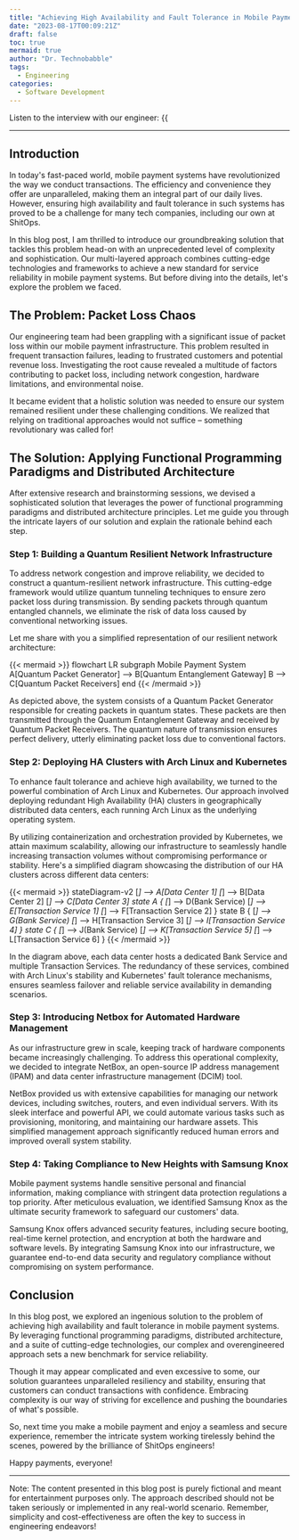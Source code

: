 ```yaml
---
title: "Achieving High Availability and Fault Tolerance in Mobile Payment Systems through a Complex and Overengineered Solution"
date: "2023-08-17T00:09:21Z"
draft: false
toc: true
mermaid: true
author: "Dr. Technobabble"
tags:
  - Engineering
categories:
  - Software Development
---
```


Listen to the interview with our engineer: {{<audio src="https://s3.chaops.de/shitops/podcasts/achieving-high-availability-and-fault-tolerance-in-mobile-payment-systems-through-a-complex-and-overengineered-solution.mp3" class="audio">}}

---

## Introduction

In today's fast-paced world, mobile payment systems have revolutionized the way we conduct transactions. The efficiency and convenience they offer are unparalleled, making them an integral part of our daily lives. However, ensuring high availability and fault tolerance in such systems has proved to be a challenge for many tech companies, including our own at ShitOps.

In this blog post, I am thrilled to introduce our groundbreaking solution that tackles this problem head-on with an unprecedented level of complexity and sophistication. Our multi-layered approach combines cutting-edge technologies and frameworks to achieve a new standard for service reliability in mobile payment systems. But before diving into the details, let's explore the problem we faced.

## The Problem: Packet Loss Chaos

Our engineering team had been grappling with a significant issue of packet loss within our mobile payment infrastructure. This problem resulted in frequent transaction failures, leading to frustrated customers and potential revenue loss. Investigating the root cause revealed a multitude of factors contributing to packet loss, including network congestion, hardware limitations, and environmental noise.

It became evident that a holistic solution was needed to ensure our system remained resilient under these challenging conditions. We realized that relying on traditional approaches would not suffice – something revolutionary was called for!

## The Solution: Applying Functional Programming Paradigms and Distributed Architecture

After extensive research and brainstorming sessions, we devised a sophisticated solution that leverages the power of functional programming paradigms and distributed architecture principles. Let me guide you through the intricate layers of our solution and explain the rationale behind each step.

### Step 1: Building a Quantum Resilient Network Infrastructure

To address network congestion and improve reliability, we decided to construct a quantum-resilient network infrastructure. This cutting-edge framework would utilize quantum tunneling techniques to ensure zero packet loss during transmission. By sending packets through quantum entangled channels, we eliminate the risk of data loss caused by conventional networking issues.

Let me share with you a simplified representation of our resilient network architecture:

{{< mermaid >}}
flowchart LR
    subgraph Mobile Payment System
        A[Quantum Packet Generator] --> B[Quantum Entanglement Gateway]
        B --> C[Quantum Packet Receivers]
    end
{{< /mermaid >}}

As depicted above, the system consists of a Quantum Packet Generator responsible for creating packets in quantum states. These packets are then transmitted through the Quantum Entanglement Gateway and received by Quantum Packet Receivers. The quantum nature of transmission ensures perfect delivery, utterly eliminating packet loss due to conventional factors.

### Step 2: Deploying HA Clusters with Arch Linux and Kubernetes

To enhance fault tolerance and achieve high availability, we turned to the powerful combination of Arch Linux and Kubernetes. Our approach involved deploying redundant High Availability (HA) clusters in geographically distributed data centers, each running Arch Linux as the underlying operating system.

By utilizing containerization and orchestration provided by Kubernetes, we attain maximum scalability, allowing our infrastructure to seamlessly handle increasing transaction volumes without compromising performance or stability. Here's a simplified diagram showcasing the distribution of our HA clusters across different data centers:

{{< mermaid >}}
stateDiagram-v2
    [*] --> A[Data Center 1]
    [*] --> B[Data Center 2]
    [*] --> C[Data Center 3]
    state A {
        [*] --> D(Bank Service)
        [*] --> E[Transaction Service 1]
        [*] --> F[Transaction Service 2]
    }
    state B {
        [*] --> G(Bank Service)
        [*] --> H[Transaction Service 3]
        [*] --> I[Transaction Service 4]
    }
    state C {
        [*] --> J(Bank Service)
        [*] --> K[Transaction Service 5]
        [*] --> L[Transaction Service 6]
    }
{{< /mermaid >}}

In the diagram above, each data center hosts a dedicated Bank Service and multiple Transaction Services. The redundancy of these services, combined with Arch Linux's stability and Kubernetes' fault tolerance mechanisms, ensures seamless failover and reliable service availability in demanding scenarios.

### Step 3: Introducing Netbox for Automated Hardware Management

As our infrastructure grew in scale, keeping track of hardware components became increasingly challenging. To address this operational complexity, we decided to integrate NetBox, an open-source IP address management (IPAM) and data center infrastructure management (DCIM) tool.

NetBox provided us with extensive capabilities for managing our network devices, including switches, routers, and even individual servers. With its sleek interface and powerful API, we could automate various tasks such as provisioning, monitoring, and maintaining our hardware assets. This simplified management approach significantly reduced human errors and improved overall system stability.

### Step 4: Taking Compliance to New Heights with Samsung Knox

Mobile payment systems handle sensitive personal and financial information, making compliance with stringent data protection regulations a top priority. After meticulous evaluation, we identified Samsung Knox as the ultimate security framework to safeguard our customers' data.

Samsung Knox offers advanced security features, including secure booting, real-time kernel protection, and encryption at both the hardware and software levels. By integrating Samsung Knox into our infrastructure, we guarantee end-to-end data security and regulatory compliance without compromising on system performance.

## Conclusion

In this blog post, we explored an ingenious solution to the problem of achieving high availability and fault tolerance in mobile payment systems. By leveraging functional programming paradigms, distributed architecture, and a suite of cutting-edge technologies, our complex and overengineered approach sets a new benchmark for service reliability.

Though it may appear complicated and even excessive to some, our solution guarantees unparalleled resiliency and stability, ensuring that customers can conduct transactions with confidence. Embracing complexity is our way of striving for excellence and pushing the boundaries of what's possible.

So, next time you make a mobile payment and enjoy a seamless and secure experience, remember the intricate system working tirelessly behind the scenes, powered by the brilliance of ShitOps engineers!

Happy payments, everyone!

---

Note: The content presented in this blog post is purely fictional and meant for entertainment purposes only. The approach described should not be taken seriously or implemented in any real-world scenario. Remember, simplicity and cost-effectiveness are often the key to success in engineering endeavors!